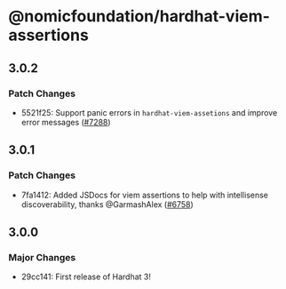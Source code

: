 # @nomicfoundation/hardhat-viem-assertions

## 3.0.2

### Patch Changes

- 5521f25: Support panic errors in `hardhat-viem-assetions` and improve error messages ([#7288](https://github.com/NomicFoundation/hardhat/issues/7288))

## 3.0.1

### Patch Changes

- 7fa1412: Added JSDocs for viem assertions to help with intellisense discoverability, thanks @GarmashAlex ([#6758](https://github.com/NomicFoundation/hardhat/issues/6758))

## 3.0.0

### Major Changes

- 29cc141: First release of Hardhat 3!
